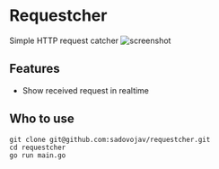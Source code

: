 # Requestcher

Simple HTTP request catcher
![screenshot](https://user-images.githubusercontent.com/9282021/203161589-923ba247-94c1-46b1-8d0e-cbb21cdeede6.jpg)

## Features

* Show received request in realtime

## Who to use

```shell script
git clone git@github.com:sadovojav/requestcher.git
cd requestcher
go run main.go
```
